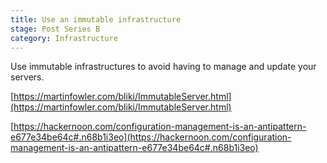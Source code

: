 ```yaml
---
title: Use an immutable infrastructure
stage: Post Series B
category: Infrastructure
---
```

Use immutable infrastructures to avoid having to manage and update your servers.

[https://martinfowler.com/bliki/ImmutableServer.html](https://martinfowler.com/bliki/ImmutableServer.html)

[https://hackernoon.com/configuration-management-is-an-antipattern-e677e34be64c#.n68b1i3eo](https://hackernoon.com/configuration-management-is-an-antipattern-e677e34be64c#.n68b1i3eo)
